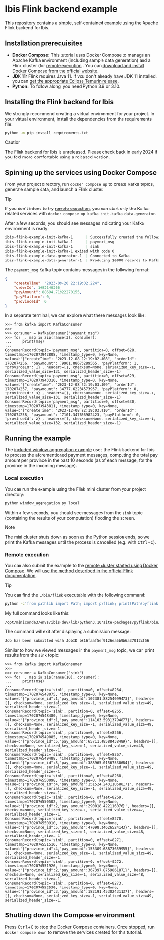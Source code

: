 # Ibis Flink backend example

This repository contains a simple, self-contained example using the Apache Flink backend for Ibis.

## Installation prerequisites

* **Docker Compose:** This tutorial uses Docker Compose to manage an Apache Kafka environment (including sample data generation) and a Flink cluster (for [remote execution](#remote-execution)). You can [download and install Docker Compose from the official website](https://docs.docker.com/compose/install/).
* **JDK 11:** Flink requires Java 11. If you don't already have JDK 11 installed, you can [get the appropriate Eclipse Temurin release](https://adoptium.net/temurin/releases/?package=jdk&version=11).
* **Python:** To follow along, you need Python 3.9 or 3.10.

## Installing the Flink backend for Ibis

We strongly recommend creating a virtual environment for your project. In your virtual environment, install the dependencies from the requirements file:

```bash
python -m pip install requirements.txt
```

> [!CAUTION]
> The Flink backend for Ibis is unreleased. Please check back in early 2024 if you feel more comfortable using a released version.

## Spinning up the services using Docker Compose

From your project directory, run `docker compose up` to create Kafka topics, generate sample data, and launch a Flink cluster.

> [!TIP]
> If you don't intend to try [remote execution](#remote-execution), you can start only the Kafka-related services with `docker compose up kafka init-kafka data-generator`.

After a few seconds, you should see messages indicating your Kafka environment is ready:

```bash
ibis-flink-example-init-kafka-1      | Successfully created the following topics:
ibis-flink-example-init-kafka-1      | payment_msg
ibis-flink-example-init-kafka-1      | sink
ibis-flink-example-init-kafka-1 exited with code 0
ibis-flink-example-data-generator-1  | Connected to Kafka
ibis-flink-example-data-generator-1  | Producing 20000 records to Kafka topic payment_msg
```

The `payment_msg` Kafka topic contains messages in the following format:

```json
{
    "createTime": "2023-09-20 22:19:02.224",
    "orderId": 1695248388,
    "payAmount": 88694.71922270155,
    "payPlatform": 0,
    "provinceId": 6
}
```

In a separate terminal, we can explore what these messages look like:

```pycon
>>> from kafka import KafkaConsumer
>>>
>>> consumer = KafkaConsumer("payment_msg")
>>> for _, msg in zip(range(3), consumer):
...     print(msg)
... 
ConsumerRecord(topic='payment_msg', partition=0, offset=628, timestamp=1702073942808, timestamp_type=0, key=None, value=b'{"createTime": "2023-12-08 22:19:02.808", "orderId": 1702074256, "payAmount": 79901.88673289565, "payPlatform": 1, "provinceId": 1}', headers=[], checksum=None, serialized_key_size=-1, serialized_value_size=131, serialized_header_size=-1)
ConsumerRecord(topic='payment_msg', partition=0, offset=629, timestamp=1702073943310, timestamp_type=0, key=None, value=b'{"createTime": "2023-12-08 22:19:03.309", "orderId": 1702074257, "payAmount": 34777.62234573957, "payPlatform": 0, "provinceId": 3}', headers=[], checksum=None, serialized_key_size=-1, serialized_value_size=131, serialized_header_size=-1)
ConsumerRecord(topic='payment_msg', partition=0, offset=630, timestamp=1702073943811, timestamp_type=0, key=None, value=b'{"createTime": "2023-12-08 22:19:03.810", "orderId": 1702074258, "payAmount": 17101.347666982423, "payPlatform": 0, "provinceId": 2}', headers=[], checksum=None, serialized_key_size=-1, serialized_value_size=132, serialized_header_size=-1)
```

## Running the example

The [included window aggregation example](window_aggregation.py) uses the Flink backend for Ibis to process the aforementioned payment messages, computing the total pay amount per province in the past 10 seconds (as of each message, for the province in the incoming message).

### Local execution

You can run the example using the Flink mini cluster from your project directory:

```bash
python window_aggregation.py local
```

Within a few seconds, you should see messages from the `sink` topic (containing the results of your computation) flooding the screen.

> [!NOTE]
> The mini cluster shuts down as soon as the Python session ends, so we print the Kafka messages until the process is cancelled (e.g. with <kbd>Ctrl</kbd>+<kbd>C</kbd>).

### Remote execution

You can also submit the example to the [remote cluster started using Docker Compose](#spinning-up-the-services-using-docker-compose). We will [use the method described in the official Flink documentation](https://nightlies.apache.org/flink/flink-docs-release-1.18/docs/deployment/cli/#submitting-pyflink-jobs).

> [!TIP]
> You can find the `./bin/flink` executable with the following command:
> 
> ```bash
> python -c'from pathlib import Path; import pyflink; print(Path(pyflink.__spec__.origin).parent / "bin" / "flink")'
> ```

My full command looks like this:

```bash
/opt/miniconda3/envs/ibis-dev/lib/python3.10/site-packages/pyflink/bin/flink run --jobmanager localhost:8081 --python window_aggregation.py
```

The command will exit after displaying a submission message:

```bash
Job has been submitted with JobID b816faaf5ef9126ea5b9b6a37012cf56
```

Similar to how we viewed messages in the `payment_msg` topic, we can print results from the `sink` topic:

```pycon
>>> from kafka import KafkaConsumer
>>> 
>>> consumer = KafkaConsumer("sink")
>>> for _, msg in zip(range(10), consumer):
...     print(msg)
... 
ConsumerRecord(topic='sink', partition=0, offset=8264, timestamp=1702076548075, timestamp_type=0, key=None, value=b'{"province_id":1,"pay_amount":102381.88254099473}', headers=[], checksum=None, serialized_key_size=-1, serialized_value_size=49, serialized_header_size=-1)
ConsumerRecord(topic='sink', partition=0, offset=8265, timestamp=1702076548480, timestamp_type=0, key=None, value=b'{"province_id":1,"pay_amount":114103.59313794877}', headers=[], checksum=None, serialized_key_size=-1, serialized_value_size=49, serialized_header_size=-1)
ConsumerRecord(topic='sink', partition=0, offset=8266, timestamp=1702076549085, timestamp_type=0, key=None, value=b'{"province_id":5,"pay_amount":65711.48588438489}', headers=[], checksum=None, serialized_key_size=-1, serialized_value_size=48, serialized_header_size=-1)
ConsumerRecord(topic='sink', partition=0, offset=8267, timestamp=1702076549488, timestamp_type=0, key=None, value=b'{"province_id":3,"pay_amount":388965.01567530684}', headers=[], checksum=None, serialized_key_size=-1, serialized_value_size=49, serialized_header_size=-1)
ConsumerRecord(topic='sink', partition=0, offset=8268, timestamp=1702076550098, timestamp_type=0, key=None, value=b'{"province_id":4,"pay_amount":151524.24311058817}', headers=[], checksum=None, serialized_key_size=-1, serialized_value_size=49, serialized_header_size=-1)
ConsumerRecord(topic='sink', partition=0, offset=8269, timestamp=1702076550502, timestamp_type=0, key=None, value=b'{"province_id":2,"pay_amount":290018.422116076}', headers=[], checksum=None, serialized_key_size=-1, serialized_value_size=47, serialized_header_size=-1)
ConsumerRecord(topic='sink', partition=0, offset=8270, timestamp=1702076550910, timestamp_type=0, key=None, value=b'{"province_id":5,"pay_amount":47098.24626524143}', headers=[], checksum=None, serialized_key_size=-1, serialized_value_size=48, serialized_header_size=-1)
ConsumerRecord(topic='sink', partition=0, offset=8271, timestamp=1702076551516, timestamp_type=0, key=None, value=b'{"province_id":4,"pay_amount":155309.68873659955}', headers=[], checksum=None, serialized_key_size=-1, serialized_value_size=49, serialized_header_size=-1)
ConsumerRecord(topic='sink', partition=0, offset=8272, timestamp=1702076551926, timestamp_type=0, key=None, value=b'{"province_id":2,"pay_amount":367397.8759861871}', headers=[], checksum=None, serialized_key_size=-1, serialized_value_size=48, serialized_header_size=-1)
ConsumerRecord(topic='sink', partition=0, offset=8273, timestamp=1702076552530, timestamp_type=0, key=None, value=b'{"province_id":3,"pay_amount":182191.45302431137}', headers=[], checksum=None, serialized_key_size=-1, serialized_value_size=49, serialized_header_size=-1)
```

## Shutting down the Compose environment

Press <kbd>Ctrl</kbd>+<kbd>C</kbd> to stop the Docker Compose containers. Once stopped, run `docker compose down` to remove the services created for this tutorial.
